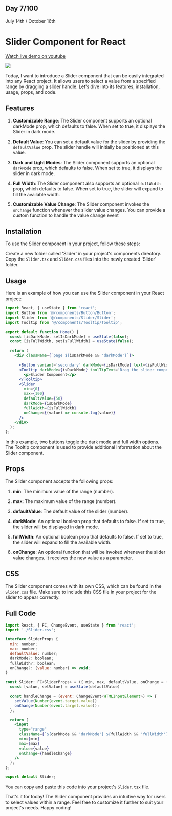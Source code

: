 ## Day 7/100

July 14th / October 16th

# Slider Component for React 
<a href="https://www.youtube.com/watch?v=t_Mkn9QZZmE">Watch live demo on youtube</a>

<a href="https://www.youtube.com/watch?v=t_Mkn9QZZmE"><img src="https://cdn.discordapp.com/attachments/715319623637270638/1129446105776672818/Frame_455.png"/></a> 


Today, I want to introduce a Slider component that can be easily integrated into any React project. It allows users to select a value from a specified range by dragging a slider handle. Let's dive into its features, installation, usage, props, and code.

## Features

1. **Customizable Range**: The Slider component supports an optional darkMode prop, which defaults to false. When set to true, it displays the Slider in dark mode.

2. **Default Value**: You can set a default value for the slider by providing the `defaultValue` prop. The slider handle will initially be positioned at this value.

3. **Dark and Light Modes**: The Slider component supports an optional `darkMode` prop, which defaults to false. When set to true, it displays the slider in dark mode.

4. **Full Width**: The Slider component also supports an optional `fullWidth` prop, which defaults to false. When set to true, the slider will expand to fill the available width.

5. **Customizable Value Change**:  The Slider component invokes the `onChange` function whenever the slider value changes. You can provide a custom function to handle the value change event


## Installation 

To use the Slider component in your project, follow these steps:

Create a new folder called 'Slider' in your project's components directory.
Copy the `Slider.tsx` and `Slider.css` files into the newly created 'Slider' folder.

## Usage 

Here is an example of how you can use the Slider component in your React project:

```jsx 
import React, { useState } from 'react';
import Button from '@/components/Button/Button';
import Slider from '@/components/Slider/Slider';
import Tooltip from '@/components/Tooltip/Tooltip';

export default function Home() {
  const [isDarkMode, setIsDarkMode] = useState(false);
  const [isFullWidth, setIsFullWidth] = useState(false);

  return (
    <div className={`page ${isDarkMode && 'darkMode'}`}>
      
      <Button variant='secondary' darkMode={isDarkMode} text={isFullWidth ? 'Untoggle full width' : 'Toggle full width'} handleClick={async () => setIsFullWidth(!isFullWidth)} />
      <Tooltip darkMode={isDarkMode} toolTipText='Drag the slider component to update a custom value from a custom range.'>
        <p>Slider Component</p>
      </Tooltip>
      <Slider
        min={0}
        max={100}
        defaultValue={50}
        darkMode={isDarkMode}
        fullWidth={isFullWidth}
        onChange={(value) => console.log(value)}
      />
    </div>
  );
};


```
In this example, two buttons toggle the dark mode and full width options. The Tooltip component is used to provide additional information about the Slider component. 

## Props

The Slider component accepts the following props:

1. **min**: The minimum value of the range (number).

2. **max**: The maximum value of the range (number).

3. **defaultValue**: The default value of the slider (number).
4. **darkMode**: An optional boolean prop that defaults to false. If set to true, the slider will be displayed in dark mode.
5. **fullWidth**: An optional boolean prop that defaults to false. If set to true, the slider will expand to fill the available width.
6. **onChange**: An optional function that will be invoked whenever the slider value changes. It receives the new value as a parameter.


## CSS 

The Slider component comes with its own CSS, which can be found in the `Slider.css` file. Make sure to include this CSS file in your project for the slider to appear correctly.

## Full Code 

```jsx
import React, { FC, ChangeEvent, useState } from 'react';
import './Slider.css';

interface SliderProps {
  min: number;
  max: number;
  defaultValue: number;
  darkMode?: boolean;
  fullWidth?: boolean;
  onChange?: (value: number) => void;
}

const Slider: FC<SliderProps> = ({ min, max, defaultValue, onChange = () => { }, darkMode = false, fullWidth=false }) => {
  const [value, setValue] = useState(defaultValue)

  const handleChange = (event: ChangeEvent<HTMLInputElement>) => {
    setValue(Number(event.target.value))
    onChange(Number(event.target.value));
  };

  return (
    <input
      type="range"
      className={`${darkMode && 'darkMode'} ${fullWidth && 'fullWidth'}`}
      min={min}
      max={max}
      value={value}
      onChange={handleChange}
    />
  );
};

export default Slider;

```

You can copy and paste this code into your project's `Slider.tsx` file.

That's it for today! The Slider component provides an intuitive way for users to select values within a range. Feel free to customize it further to suit your project's needs. Happy coding!